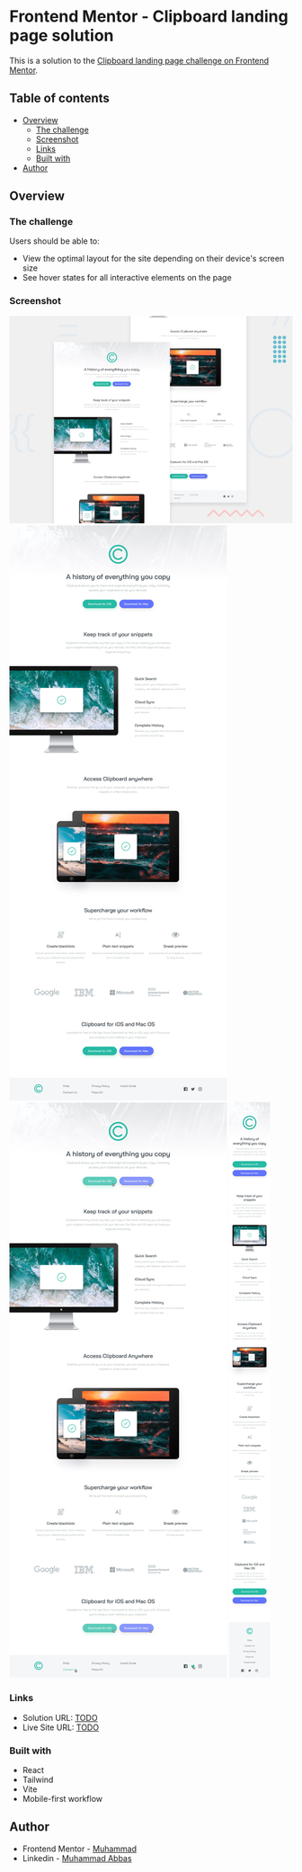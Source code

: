 # Frontend Mentor - Clipboard landing page solution

This is a solution to the [Clipboard landing page challenge on Frontend Mentor](https://www.frontendmentor.io/challenges/clipboard-landing-page-5cc9bccd6c4c91111378ecb9).

## Table of contents

- [Overview](#overview)
  - [The challenge](#the-challenge)
  - [Screenshot](#screenshot)
  - [Links](#links)
  - [Built with](#built-with)
- [Author](#author)

## Overview

### The challenge

Users should be able to:

- View the optimal layout for the site depending on their device's screen size
- See hover states for all interactive elements on the page

### Screenshot

![](./Design/desktop-preview.jpg)
![](./Design/desktop-design.jpg)
![](./Design/active-states.jpg)
![](./Design/mobile-design.jpg)

### Links

- Solution URL: [TODO](#)
- Live Site URL: [TODO](#)

### Built with

- React
- Tailwind
- Vite
- Mobile-first workflow

## Author

- Frontend Mentor - [Muhammad](https://www.frontendmentor.io/profile/mu-abbas)
- Linkedin - [Muhammad Abbas](https://www.linkedin.com/in/mu-abbas/)
